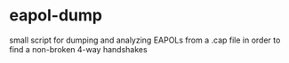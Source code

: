 # eapol-dump
small script for dumping and analyzing EAPOLs from a .cap file in order to find a non-broken 4-way handshakes

